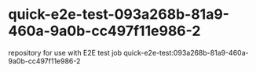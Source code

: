 # quick-e2e-test-093a268b-81a9-460a-9a0b-cc497f11e986-2
repository for use with E2E test job quick-e2e-test:093a268b-81a9-460a-9a0b-cc497f11e986-2
